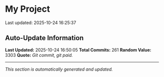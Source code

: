# My Project


Last updated: 2025-10-24 16:25:37





































































































































































































































































## Auto-Update Information

**Last Updated:** 2025-10-24 16:50:05
**Total Commits:** 261
**Random Value:** 3303
**Quote:** _Git commit, git paid._

---
_This section is automatically generated and updated._
